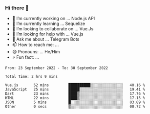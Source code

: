 ### Hi there 👋

- 🔭 I’m currently working on ... Node.js API
- 🌱 I’m currently learning ... Sequelize
- 👯 I’m looking to collaborate on ... Vue.Js
- 🤔 I’m looking for help with ... Vue.js
- 💬 Ask me about ... Telegram Bots 
- 📫 How to reach me: ... 
- 😄 Pronouns: ... He/Him
- ⚡ Fun fact: ... 


<!--START_SECTION:waka-->

```text
From: 23 September 2022 - To: 30 September 2022

Total Time: 2 hrs 9 mins

Vue.js       52 mins         ██████████░░░░░░░░░░░░░░░   40.16 %
JavaScript   25 mins         █████░░░░░░░░░░░░░░░░░░░░   19.41 %
Dart         23 mins         ████▒░░░░░░░░░░░░░░░░░░░░   17.76 %
HTML         22 mins         ████▒░░░░░░░░░░░░░░░░░░░░   17.15 %
JSON         5 mins          █░░░░░░░░░░░░░░░░░░░░░░░░   03.89 %
Other        0 secs          ▒░░░░░░░░░░░░░░░░░░░░░░░░   00.72 %
```

<!--END_SECTION:waka-->

<!--
**therealstein/therealstein** is a ✨ _special_ ✨ repository because its `README.md` (this file) appears on your GitHub profile.

Here are some ideas to get you started:

- 🔭 I’m currently working on ...
- 🌱 I’m currently learning ...
- 👯 I’m looking to collaborate on ...
- 🤔 I’m looking for help with ...
- 💬 Ask me about ...
- 📫 How to reach me: ...
- 😄 Pronouns: ...
- ⚡ Fun fact: ...
-->
